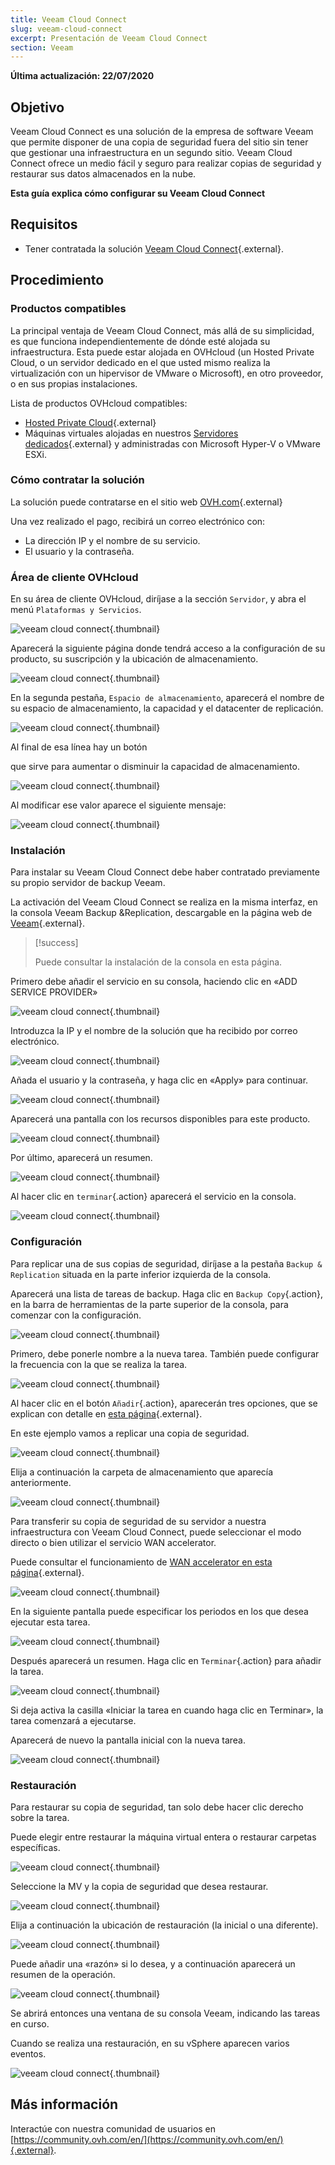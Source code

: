 ```yaml
---
title: Veeam Cloud Connect
slug: veeam-cloud-connect
excerpt: Presentación de Veeam Cloud Connect
section: Veeam
---
```


**Última actualización: 22/07/2020**

## Objetivo

Veeam Cloud Connect es una solución de la empresa de software Veeam  que permite disponer de una copia de seguridad fuera del sitio sin tener que gestionar una infraestructura en un segundo sitio. Veeam Cloud Connect ofrece un medio fácil y seguro para realizar copias de seguridad y restaurar sus datos almacenados en la nube.

**Esta guía explica cómo configurar su Veeam Cloud Connect**

## Requisitos

- Tener contratada la solución [Veeam Cloud Connect](https://www.ovh.es/storage-solutions/veeam-cloud-connect/){.external}.

## Procedimiento

### Productos compatibles

La principal ventaja de Veeam Cloud Connect, más allá de su simplicidad, es que funciona independientemente de dónde esté alojada su infraestructura. Esta puede estar alojada en OVHcloud (un Hosted Private Cloud, o un servidor dedicado en el que usted mismo realiza la virtualización con un hipervisor de VMware o Microsoft), en otro proveedor, o en sus propias instalaciones.

Lista de productos OVHcloud compatibles:

- [Hosted Private Cloud](https://www.ovhcloud.com/es-es/enterprise/products/hosted-private-cloud/){.external}
- Máquinas virtuales alojadas en nuestros [Servidores dedicados](https://www.ovhcloud.com/es-es/bare-metal/){.external} y administradas con Microsoft Hyper-V o VMware ESXi.


### Cómo contratar la solución

La solución puede contratarse en el sitio web [OVH.com](https://www.ovh.es/storage-solutions/veeam-cloud-connect/){.external}

Una vez realizado el pago, recibirá un correo electrónico con:

- La dirección IP y el nombre de su servicio.
- El usuario y la contraseña.


### Área de cliente OVHcloud

En su área de cliente OVHcloud, diríjase a la sección `Servidor`, y abra el menú `Plataformas y Servicios`.

![veeam cloud connect](images/veeam-cloud-connect-manager-start.png){.thumbnail}

Aparecerá la siguiente página donde tendrá acceso a la configuración de su producto, su suscripción y la ubicación de almacenamiento.

![veeam cloud connect](images/veeam-cloud-connect-manager.png){.thumbnail}

En la segunda pestaña, `Espacio de almacenamiento`, aparecerá el nombre de su espacio de almacenamiento, la capacidad y el datacenter de replicación.


![veeam cloud connect](images/veeam-cloud-connect-manager-espace.png){.thumbnail}

Al final de esa línea hay un botón

que sirve para aumentar o disminuir la capacidad de almacenamiento.


![veeam cloud connect](images/veeam-cloud-connect-manager-modif-espace.png){.thumbnail}

Al modificar ese valor aparece el siguiente mensaje:


![veeam cloud connect](images/veeam-cloud-connect-manager-modif-espace-ok.png){.thumbnail}


### Instalación

Para instalar su Veeam Cloud Connect debe haber contratado previamente su propio servidor de backup Veeam.

La activación del Veeam Cloud Connect se realiza en la misma interfaz, en la consola Veeam Backup &Replication, descargable en la página web de [Veeam](https://www.veeam.com/){.external}.


> [!success]
>
> Puede consultar la instalación de la consola en esta página.
> 

Primero debe añadir el servicio en su consola, haciendo clic en «ADD SERVICE PROVIDER»


![veeam cloud connect](images/veeam-cloud-connect-add-provider.png){.thumbnail}

Introduzca la IP y el nombre de la solución que ha recibido por correo electrónico.


![veeam cloud connect](images/veeam-cloud-connect-add-provider-ip.png){.thumbnail}

Añada el usuario y la contraseña, y haga clic en «Apply» para continuar.


![veeam cloud connect](images/veeam-cloud-connect-add-provider-login.png){.thumbnail}

Aparecerá una pantalla con los recursos disponibles para este producto.


![veeam cloud connect](images/veeam-cloud-connect-add-provider-ressources.png){.thumbnail}

Por último, aparecerá un resumen.


![veeam cloud connect](images/veeam-cloud-connect-add-provider-recap.png){.thumbnail}

Al hacer clic en `terminar`{.action} aparecerá el servicio en la consola.


![veeam cloud connect](images/veeam-cloud-connect-add-provider-finish.png){.thumbnail}


### Configuración

Para replicar una de sus copias de seguridad, diríjase a la pestaña `Backup & Replication` situada en la parte inferior izquierda de la consola.

Aparecerá una lista de tareas de backup. Haga clic en `Backup Copy`{.action}, en la barra de herramientas de la parte superior de la consola, para comenzar con la configuración.


![veeam cloud connect](images/veeam-cloud-connect-replicat.png){.thumbnail}

Primero, debe ponerle nombre a la nueva tarea. También puede configurar la frecuencia con la que se realiza la tarea.


![veeam cloud connect](images/veeam-cloud-connect-replicat-name.png){.thumbnail}

Al hacer clic en el botón `Añadir`{.action}, aparecerán tres opciones, que se explican con detalle en [esta página](https://helpcenter.veeam.com/docs/backup/vsphere/backup_copy_vms.html?ver=95){.external}.

En este ejemplo vamos a replicar una copia de seguridad.


![veeam cloud connect](images/veeam-cloud-connect-replicat-select.png){.thumbnail}

Elija a continuación la carpeta de almacenamiento que aparecía anteriormente.


![veeam cloud connect](images/veeam-cloud-connect-replicat-target.png){.thumbnail}

Para transferir su copia de seguridad de su servidor a nuestra infraestructura con Veeam Cloud Connect, puede seleccionar el modo directo o bien utilizar el servicio WAN accelerator.

Puede consultar el funcionamiento de [WAN accelerator en esta página](https://helpcenter.veeam.com/docs/backup/vsphere/wan_hiw.html?ver=95){.external}.


![veeam cloud connect](images/veeam-cloud-connect-replicat-data.png){.thumbnail}

En la siguiente pantalla puede especificar los periodos en los que desea ejecutar esta tarea.


![veeam cloud connect](images/veeam-cloud-connect-replicat-schedule.png){.thumbnail}

Después aparecerá un resumen. Haga clic en `Terminar`{.action} para añadir la tarea.


![veeam cloud connect](images/veeam-cloud-connect-replicat-finish.png){.thumbnail}

Si deja activa la casilla «Iniciar la tarea en cuando haga clic en Terminar», la tarea comenzará a ejecutarse.

Aparecerá de nuevo la pantalla inicial con la nueva tarea.


![veeam cloud connect](images/veeam-cloud-connect-replicat-cloud.png){.thumbnail}


### Restauración

Para restaurar su copia de seguridad, tan solo debe hacer clic derecho sobre la tarea.

Puede elegir entre restaurar la máquina virtual entera o restaurar carpetas específicas.


![veeam cloud connect](images/veeam-cloud-connect-restore.png){.thumbnail}

Seleccione la MV y la copia de seguridad que desea restaurar.


![veeam cloud connect](images/veeam-cloud-connect-restore-select.png){.thumbnail}

Elija a continuación la ubicación de restauración (la inicial o una diferente).


![veeam cloud connect](images/veeam-cloud-connect-restore-mode.png){.thumbnail}

Puede añadir una «razón» si lo desea, y a continuación aparecerá un resumen de la operación.


![veeam cloud connect](images/veeam-cloud-connect-restore-resume.png){.thumbnail}

Se abrirá entonces una ventana de su consola Veeam, indicando las tareas en curso.

Cuando se realiza una restauración, en su vSphere aparecen varios eventos.


![veeam cloud connect](images/veeam-cloud-connect-restore-done.png){.thumbnail}

## Más información

Interactúe con nuestra comunidad de usuarios en [https://community.ovh.com/en/](https://community.ovh.com/en/){.external}.
